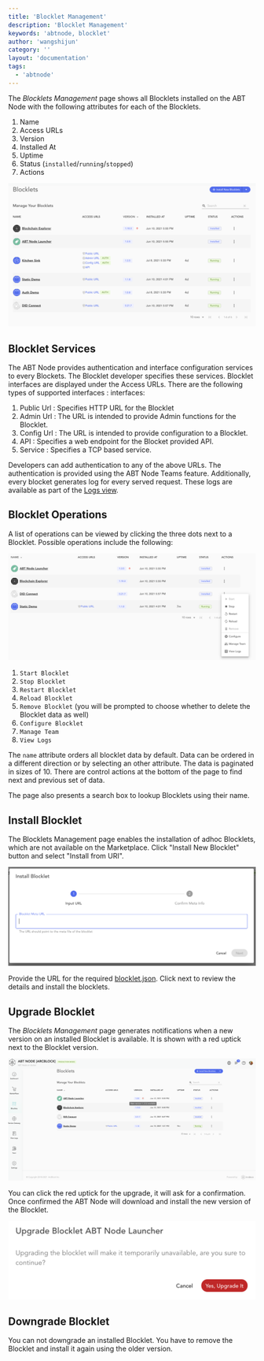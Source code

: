 ```yaml
---
title: 'Blocklet Management'
description: 'Blocklet Management'
keywords: 'abtnode, blocklet'
author: 'wangshijun'
category: ''
layout: 'documentation'
tags:
  - 'abtnode'
---
```


The *Blocklets Management* page shows all Blocklets installed on the ABT Node with the following attributes for each of the Blocklets.

1. Name
2. Access URLs
3. Version
4. Installed At
5. Uptime
6. Status (`installed`/`running`/`stopped`)
7. Actions

![](./images/blocklets-overview-3.png)

## Blocklet Services

The ABT Node provides authentication and interface configuration services to every Blockets. The Blocklet developer specifies these services. Blocklet interfaces are displayed under the Access URLs. There are the following types of supported interfaces :
interfaces:
1. Public Url : Specifies HTTP URL for the Blocklet
2. Admin Url :  The URL is intended to provide Admin functions for the Blocklet.
3. Config Url : The URL is intended to provide configuration  to a Blocklet.
4. API : Specifies a web endpoint for the Blocket provided API.
5. Service : Specifies a TCP based service.

Developers can add authentication to any of the above URLs. The authentication is provided using the ABT Node Teams feature. Additionally, every blocket generates log for every served request. These logs are available as part of the [Logs view](/en/logs).   

## Blocklet Operations

A list of operations can be viewed by clicking the three dots next to a Blocklet. Possible operations include the following:

![](./images/blocklets-actions.png)

1. `Start Blocklet`
2. `Stop Blocklet`
3. `Restart Blocklet`
4. `Reload Blocklet`
5. `Remove Blocklet` (you will be prompted to choose whether to delete the Blocklet data as well)
6. `Configure Blocklet`
7. `Manage Team`
8. `View Logs`

The `name` attribute orders all blocklet data by default.  Data can be ordered in a different direction or by selecting an other attribute. The data is paginated in sizes of 10. There are control actions at the bottom of the page to find next and previous set of data.

The page also presents a search box to lookup Blocklets using their name.

## Install Blocklet

The Blocklets Management page enables the installation of adhoc Blocklets, which are not available on the Marketplace. Click "Install New Blocklet" button and select "Install from URI".  

![](./images/blocklet-install-url.png)

Provide the URL for the required [blocklet.json](https://github.com/blocklet/html-2048-sample/releases/download/1.1.9/blocklet.json). Click next to review the details and install the blocklets.

## Upgrade Blocklet

The *Blocklets Management* page generates notifications when a new version on an installed Blocklet is available. It is shown with a red uptick next to the Blocklet version.

![](./images/blocklets-upgrade.png)

You can click the red uptick for the upgrade, it will ask for a confirmation. Once confirmed the ABT Node will download and install the new version of the Blocklet.

![](./images/blocklets-upgrade-confirm.png)

## Downgrade Blocklet

You can not downgrade an installed Blocklet. You have to remove the Blocklet and install it again using the older version.
